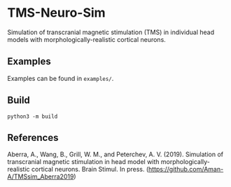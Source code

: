 # TMS-Neuro-Sim
Simulation of transcranial magnetic stimulation (TMS) in individual head models with
morphologically-realistic cortical neurons.
## Examples
Examples can be found in `examples/`.
## Build
`python3 -m build`

## References
Aberra, A., Wang, B., Grill, W. M., and Peterchev, A. V. (2019). Simulation of transcranial magnetic stimulation in head model with morphologically-realistic cortical neurons. Brain Stimul. In press.
(https://github.com/Aman-A/TMSsim_Aberra2019)
